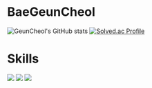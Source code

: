 

# BaeGeunCheol


![GeunCheol's GitHub stats](https://github-readme-stats.vercel.app/api?username=rmscjf2002&show_icons=true&theme=radical)
[![Solved.ac Profile](http://mazassumnida.wtf/api/v2/generate_badge?boj=soong2002)](https://solved.ac/soong2002/)



# Skills
<img src="https://img.shields.io/badge/-239DFF?style=flat&logo=C&logoColor=white"/>
<img src="https://img.shields.io/badge/C++-Solutions-blue.svg?style=flat&logo=c%2B%2B" />
<img src="https://img.shields.io/badge/MySQL-4479A1?style=flat&logo=MySQL&logoColor=white"/>
